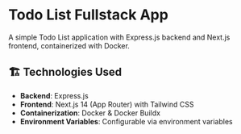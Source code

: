 # Todo List Fullstack App

A simple Todo List application with Express.js backend and Next.js frontend, containerized with Docker.

## 🏗️ Technologies Used

- **Backend**: Express.js
- **Frontend**: Next.js 14 (App Router) with Tailwind CSS
- **Containerization**: Docker & Docker Buildx
- **Environment Variables**: Configurable via environment variables
